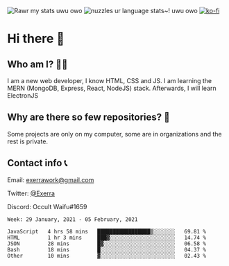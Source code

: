 ![Rawr my stats uwu owo](https://github-readme-stats.vercel.app/api?username=Exerra&show_icons=true&theme=buefy)
![nuzzles ur language stats~! uwu owo](https://github-readme-stats.vercel.app/api/top-langs/?username=Exerra&layout=compact)
[![ko-fi](https://www.ko-fi.com/img/githubbutton_sm.svg)](https://ko-fi.com/X8X130H96)
# Hi there 👋
## Who am I? 🙋‍♀️
I am a new web developer, I know HTML, CSS and JS. I am learning the MERN (MongoDB, Express, React, NodeJS) stack. Afterwards, I will learn ElectronJS
## Why are there so few repositories? 🤔
Some projects are only on my computer, some are in organizations and the rest is private.
## Contact info 📞
Email: [exerrawork@gmail.com](mailto:exerrawork@gmail.com)

Twitter: [@Exerra](https://twitter.com/exerra)

Discord: Occult Waifu#1659

<!--START_SECTION:waka-->
```text
Week: 29 January, 2021 - 05 February, 2021

JavaScript   4 hrs 58 mins   █████████████████▒░░░░░░░   69.81 % 
HTML         1 hr 3 mins     ███▓░░░░░░░░░░░░░░░░░░░░░   14.74 % 
JSON         28 mins         █▓░░░░░░░░░░░░░░░░░░░░░░░   06.58 % 
Bash         18 mins         █░░░░░░░░░░░░░░░░░░░░░░░░   04.37 % 
Other        10 mins         ▓░░░░░░░░░░░░░░░░░░░░░░░░   02.43 % 
```
<!--END_SECTION:waka-->

